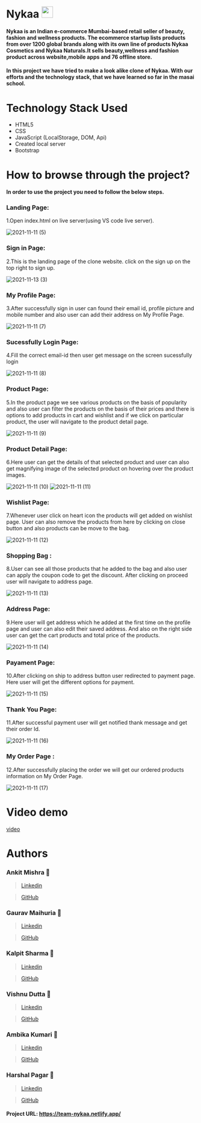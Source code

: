 # Nykaa <img src="https://berinacosmetics.com/wp-content/uploads/2018/07/Nykaa.png"  height="30px">
#### Nykaa is an Indian e-commerce Mumbai-based retail seller of beauty, fashion and wellness products. The ecommerce startup lists products from over 1200 global brands along with its own line of products Nykaa Cosmetics and Nykaa Naturals.It sells beauty,wellness and fashion product across website,mobile apps and 76 offline store.

#### In this project we have tried to make a look alike clone of Nykaa. With our efforts and the technology stack, that we have learned so far in the masai school.


# Technology Stack Used 
* HTML5
* CSS
* JavaScript (LocalStorage, DOM, Api)
* Created local server
* Bootstrap


# How to browse through the project? 
#### In order to use the project you need to follow the below steps.
### Landing Page:

1.Open index.html on live server(using VS code live server).

![2021-11-11 (5)](https://user-images.githubusercontent.com/61643245/141407710-c9aa55bc-6997-4cc6-81c7-1a8e18e905a2.png)

### Sign in Page:

2.This is the landing page of the clone website.
   click on the sign up on the top right to sign up.
   
![2021-11-13 (3)](https://user-images.githubusercontent.com/61643245/141608718-90305419-c33e-48a6-b55a-042adbeaa778.png)

### My Profile Page:

3.After successfully sign in user can found their email id, profile picture and mobile number and also user can add their address on My Profile Page.

![2021-11-11 (7)](https://user-images.githubusercontent.com/61643245/141608761-622cb61d-2fc2-4c67-bc39-a27d8561a4a9.png)

### Sucessfully Login Page:

4.Fill the correct email-id then user get  message on the screen sucessfully login

![2021-11-11 (8)](https://user-images.githubusercontent.com/61643245/141407751-7aec837b-d78f-4b74-9911-a31abdea26b3.png)

### Product Page:

5.In the product page we see various products on the basis of popularity and also user can filter the products on the basis of their prices and there is options to add products in cart and wishlist and if we click on particular product, the user will navigate to the product detail page.

![2021-11-11 (9)](https://user-images.githubusercontent.com/61643245/141408347-122168ca-3716-49dc-bced-11ae3113b097.png)

### Product Detail Page:

6.Here user can get the details of that selected product and user can also get magnifying image of the selected product on hovering over the product images.

![2021-11-11 (10)](https://user-images.githubusercontent.com/61643245/141407766-72a8edbd-53cd-442f-9ce0-c021b96d8a6b.png)
![2021-11-11 (11)](https://user-images.githubusercontent.com/61643245/141407777-8d8f9129-1733-49d6-9f20-66f58888af88.png)

### Wishlist Page:

7.Whenever user click on heart icon the products will get added on wishlist page. User can also remove the products from here by clicking on close button and also products can be move to the bag.

![2021-11-11 (12)](https://user-images.githubusercontent.com/61643245/141407934-f674f13f-cfc1-49b9-b02a-5b839cade800.png)

### Shopping Bag :

8.User can see all those products that he added to the bag and also user can apply the coupon code to get the discount. After clicking on proceed user will navigate to address page.

![2021-11-11 (13)](https://user-images.githubusercontent.com/61643245/141407799-3d0caf92-b944-4a9a-b3a6-7205d4f69389.png)

### Address Page:

9.Here user will get address which he added at the first time on the profile page and user can also edit their saved address. And also on the right side user can get the cart products and total price of the products.

![2021-11-11 (14)](https://user-images.githubusercontent.com/61643245/141407803-1cf170ad-685d-4eb3-a88c-143c99a7f204.png)

### Payament Page:

10.After clicking on ship to address button user redirected to payment page. Here user will get the different options for payment.

![2021-11-11 (15)](https://user-images.githubusercontent.com/61643245/141407815-b113c442-9fea-499b-9546-4179000da24f.png)

### Thank You Page:

11.After successful payment user will get notified thank message and get their order Id.

![2021-11-11 (16)](https://user-images.githubusercontent.com/61643245/141407823-faa7d8c0-283e-435c-8128-180102db0224.png)

### My Order Page :

12.After successfully placing the order we will get our ordered products information on My Order Page.

![2021-11-11 (17)](https://user-images.githubusercontent.com/61643245/141608013-55816cae-1998-4bc6-b7a9-9a1564fa473d.png)






# Video demo
[video](https://youtu.be/E-VjvLnB6Eg
)





# Authors

### Ankit Mishra :boy:
>  [Linkedin](https://www.linkedin.com/in/ankit-mishra-b96594195)

>  [GitHub](https://github.com/Ankit-Mishra07)

### Gaurav Maihuria :boy:
> [Linkedin](https://www.linkedin.com/in/gaurav-maihuria/)

> [GitHub](https://github.com/gaurav16-lang)

### Kalpit Sharma :boy:
> [Linkedin](http://www.linkedin.com/in/kalpit-sharma1998)

> [GitHub](https://github.com/Kalpit1998)

### Vishnu Dutta :boy:
> [Linkedin](https://www.linkedin.com/in/vishnu-dutta-90baba20b/)

> [GitHub](https://github.com/vishnudutta1)

### Ambika Kumari :woman:
> [Linkedin](https://www.linkedin.com/in/ambika-kumari-5aa792165)

> [GitHub](https://github.com/ambika13kumari)

### Harshal Pagar :boy:
> [Linkedin](http://www.linkedin.com/in/harshal-pagar-7324a4209)

> [GitHub](https://github.com/harshpagar)



#### Project URL: https://team-nykaa.netlify.app/
